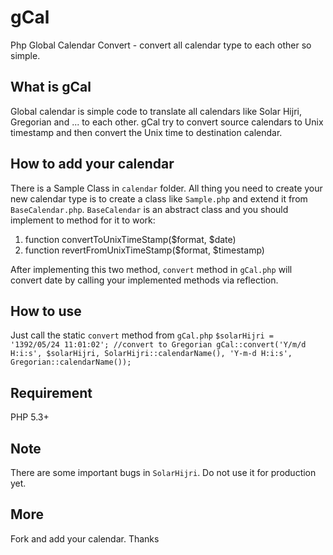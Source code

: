 gCal
====

Php Global Calendar Convert - convert all calendar type to each other so simple.

What is gCal
------------

Global calendar is simple code to translate all calendars like Solar Hijri, Gregorian and ...
to each other. gCal try to convert source calendars to Unix timestamp and then convert the
Unix time to destination calendar.

How to add your calendar
------------------------

There is a Sample Class in `calendar` folder. All thing you need to create your new
calendar type is to create a class like `Sample.php` and extend it from `BaseCalendar.php`.
`BaseCalendar` is an abstract class and you should implement to method for it to work:

1. function convertToUnixTimeStamp($format, $date)
2. function revertFromUnixTimeStamp($format, $timestamp)

After implementing this two method, `convert` method in `gCal.php` will convert date
by calling your implemented methods via reflection.

How to use
----------
Just call the static `convert` method from `gCal.php`
`
$solarHijri = '1392/05/24 11:01:02';
//convert to Gregorian
gCal::convert('Y/m/d H:i:s', $solarHijri, SolarHijri::calendarName(), 'Y-m-d H:i:s', Gregorian::calendarName());
`

Requirement
-----------

PHP 5.3+

Note
----
There are some important bugs in `SolarHijri`. Do not use it for production yet.

More
----
Fork and add your calendar.
Thanks